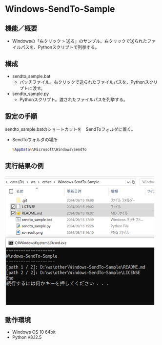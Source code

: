 # Windows-SendTo-Sample


## 機能／概要
* Windowsの「右クリック &gt; 送る」のサンプル。右クリックで送られたファイルパスを、Pythonスクリプトで列挙する。


## 構成
* sendto_sample.bat
    * バッチファイル。右クリックで送られたファイルパスを、Pythonスクリプトに渡す。
* sendto_sample.py
    * Pythonスクリプト。渡されたファイルパスを列挙する。


## 設定の手順
sendto_sample.batのショートカットを　SendToフォルダに置く。
 * SendToフォルダの場所
    ```cmd
    %AppData%\Microsoft\Windows\SendTo
    ```


## 実行結果の例  
<img src="ss-result.png" />


## 動作環境
* Windows OS 10 64bit
* Python v3.12.5
